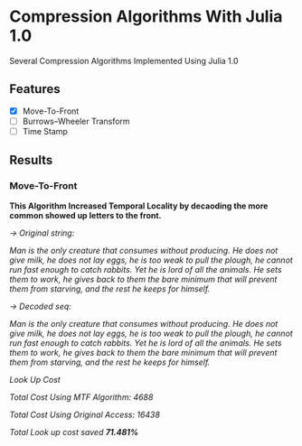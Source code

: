 # Compression Algorithms With Julia 1.0
Several Compression Algorithms Implemented Using Julia 1.0

## Features
- [x] Move-To-Front
- [ ] Burrows–Wheeler Transform
- [ ] Time Stamp

## Results

### Move-To-Front

**This Algorithm Increased Temporal Locality by decaoding the more common showed up letters to the front.**

_-> Original string:_

_Man is the only creature that consumes without producing. He does not give milk, he does not lay eggs, he is too weak to pull the plough, he cannot run fast enough to catch rabbits. Yet he is lord of all the animals. He sets them to work, he gives back to them the bare minimum that will prevent them from starving, and the rest he keeps for himself._

_-> Decoded seq:_

_Man is the only creature that consumes without producing. He does not give milk, he does not lay eggs, he is too weak to pull the plough, he cannot run fast enough to catch rabbits. Yet he is lord of all the animals. He sets them to work, he gives back to them the bare minimum that will prevent them from starving, and the rest he keeps for himself._

_Look Up Cost_

_Total Cost Using MTF Algorithm: 4688_

_Total Cost Using Original Access: 16438_

_Total Look up cost saved **71.481%**_
